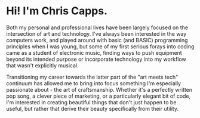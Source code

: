 <h1>Hi!  I'm Chris Capps.</h1>

Both my personal and professional lives have been largely focused on the intersection of art and technology. 
I've always been interested in the way computers work, and played around with basic 
(and BASIC) programming principles when I was young, but some of my first serious forays into coding 
came as a student of electronic music, finding ways to push equipment beyond its intended purpose
or incorporate technology into my workflow that wasn't explicitly musical.

Transitioning my career towards the latter part of the "art meets tech" continuum has allowed me 
to bring into focus something I'm especially passionate about - the art of craftsmanship. 
Whether it's a perfectly written pop song, a clever piece of marketing, or a particularly elegant bit of code, 
I'm interested in creating beautiful things that don't just happen to be useful, but rather that derive their beauty specifically from their utility.

<!---
christopher-capps/christopher-capps is a ✨ special ✨ repository because its `README.md` (this file) appears on your GitHub profile.
You can click the Preview link to take a look at your changes.
--->
